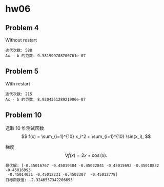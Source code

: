 # hw06

## Problem 4

Without restart

```
迭代次数: 588
Ax - b 的范数: 9.581999708700761e-07
```

## Problem 5

With restart

```
迭代次数: 215
Ax - b 的范数: 8.920435128921906e-07
```

## Problem 10

选取 $10$ 维测试函数
$$
    f(x) = \sum_{i=1}^{10} x_i^2 + \sum_{i=1}^{10} \sin(x_i),
$$

梯度
$$
    \nabla f(x) = 2x + \cos(x).
$$

```
最优解: [-0.45016767 -0.45019404 -0.45022841 -0.45015692 -0.45018832 -0.45016993
 -0.45014031 -0.45012231 -0.4502307  -0.45012778]
目标函数值: -2.3246557342206695
```
